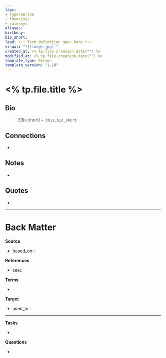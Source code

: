 ```yaml
---
tags: 
- type/person 
- theme/xyz
- role/xyz
aliases: 
birthday: 
bio_short: 
lead: +++ Term definition goes here +++
visual: "![[image.jpg]]"
created_at: <% tp.file.creation_date("") %>
modified_at: <% tp.file.creation_date("") %>
template_type: Person
template_version: "1.20"
---
```


# <% tp.file.title %>

## Bio
<!-- Short biography of the PERSON -->

> [!Bio short]
> `= this.bio_short`

## Connections
<!-- How I connect with this person -->
- 

## Notes
<!-- The main content of my thoughts really -->
- 

## Quotes
<!-- Notable quotes with reference to their page or location -->
- 

---
# Back Matter

**Source**
<!-- Always keep a link to the source- --> 
- based_on::

**References**
<!-- Links to pages not referenced in the content. see: [[related note]] because <reason> -->
- see:: 

**Terms**
<!-- Links to definition pages. -->
- 

**Target**
<!-- Link to project note or externaly published content. -->
- used_in::

---
**Tasks**
<!-- What remains to be done with this note? --> 
- 

**Questions**
<!-- What remains for you to consider? --> 
- 

